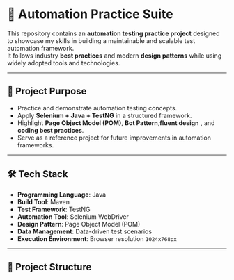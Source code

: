 # 🧪 Automation Practice Suite  

This repository contains an **automation testing practice project** designed to showcase my skills in building a maintainable and scalable test automation framework.  
It follows industry **best practices** and modern **design patterns** while using widely adopted tools and technologies.  

---

## 🚀 Project Purpose  

- Practice and demonstrate automation testing concepts.  
- Apply **Selenium + Java + TestNG** in a structured framework.  
- Highlight **Page Object Model (POM)**, **Bot Pattern**,**fluent design** , and **coding best practices**.  
- Serve as a reference project for future improvements in automation frameworks.  

---

## 🛠️ Tech Stack  

- **Programming Language**: Java  
- **Build Tool**: Maven  
- **Test Framework**: TestNG  
- **Automation Tool**: Selenium WebDriver  
- **Design Pattern**: Page Object Model (POM)  
- **Data Management**: Data-driven test scenarios  
- **Execution Environment**: Browser resolution `1024x768px`  

---

## 📂 Project Structure  

